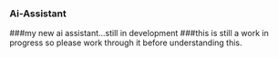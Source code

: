 ### Ai-Assistant
###my new ai assistant...still in development
###this is still a work in progress so please work through it before understanding this.
